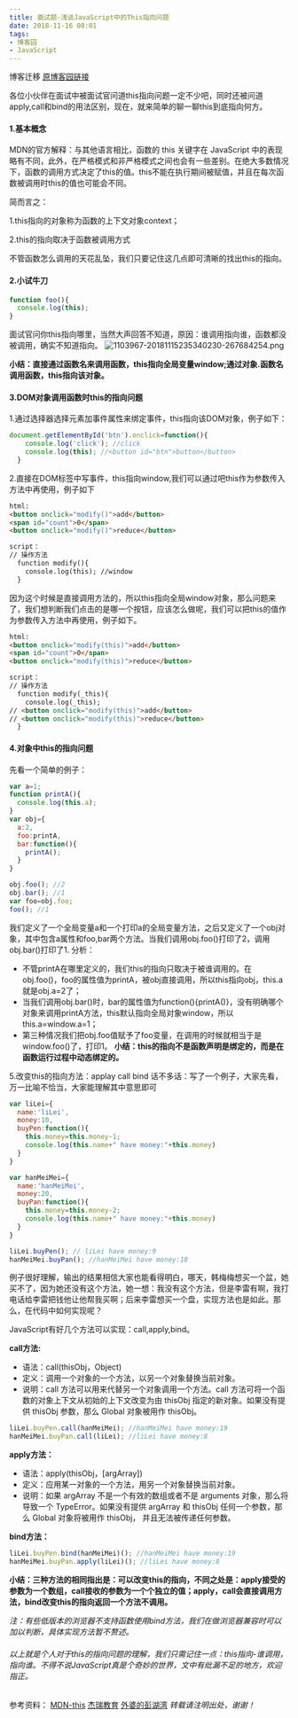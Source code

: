 ```yaml
---
title: 面试题-浅谈JavaScript中的This指向问题
date: 2018-11-16 08:01
tags:
- 博客园
- JavaScript
---
```


博客迁移 [原博客园链接](https://www.cnblogs.com/peerless1029/p/9967098.html)

各位小伙伴在面试中被面试官问道this指向问题一定不少吧，同时还被问道apply,call和bind的用法区别，现在，就来简单的聊一聊this到底指向何方。

#### 1.基本概念

MDN的官方解释：与其他语言相比，函数的 this 关键字在 JavaScript 中的表现略有不同，此外，在严格模式和非严格模式之间也会有一些差别。在绝大多数情况下，函数的调用方式决定了this的值。this不能在执行期间被赋值，并且在每次函数被调用时this的值也可能会不同。

简而言之：

1.this指向的对象称为函数的上下文对象context；　　

2.this的指向取决于函数被调用方式 
<!--more-->
不管函数怎么调用的天花乱坠，我们只要记住这几点即可清晰的找出this的指向。

#### 2.小试牛刀
~~~javascript
function foo(){
  console.log(this);
}
~~~
面试官问你this指向哪里，当然大声回答不知道，原因：谁调用指向谁，函数都没被调用，确实不知道指向。
![1103967-20181115235340230-267684254.png](https://i.loli.net/2019/10/20/WkrNIn6GeCBfl8Y.png)

**小结：直接通过函数名来调用函数，this指向全局变量window;通过对象.函数名调用函数，this指向该对象。**

#### 3.DOM对象调用函数时this的指向问题
1.通过选择器选择元素加事件属性来绑定事件，this指向该DOM对象，例子如下：
~~~javascript
document.getElementById('btn').onclick=function(){
    console.log('click'); //click
    console.log(this); //<button id="btn">button</button>
  }
~~~
2.直接在DOM标签中写事件，this指向window,我们可以通过吧this作为参数传入方法中再使用，例子如下
~~~html
html:
<button onclick="modify()">add</button>
<span id="count">0</span>
<button onclick="modify()">reduce</button>

script：
// 操作方法
  function modify(){
    console.log(this); //window
  }
~~~
因为这个时候是直接调用方法的，所以this指向全局window对象，那么问题来了，我们想判断我们点击的是哪一个按钮，应该怎么做呢，我们可以把this的值作为参数传入方法中再使用，例子如下。
~~~html
html:
<button onclick="modify(this)">add</button>
<span id="count">0</span>
<button onclick="modify(this)">reduce</button>

script：
// 操作方法
  function modify(_this){
    console.log(_this); 
// <button onclick="modify(this)">add</button>
// <button onclick="modify(this)">reduce</button>
  }
~~~
#### 4.对象中this的指向问题
先看一个简单的例子：

~~~javascript
var a=1;
function printA(){
  console.log(this.a);
}
var obj={
  a:2,
  foo:printA,
  bar:function(){
    printA();
  }
}

obj.foo(); //2
obj.bar(); //1
var foo=obj.foo;
foo(); //1
~~~
我们定义了一个全局变量a和一个打印a的全局变量方法，之后又定义了一个obj对象，其中包含a属性和foo,bar两个方法。当我们调用obj.foo()打印了2，调用obj.bar()打印了1.
分析：
- 不管printA在哪里定义的，我们this的指向只取决于被谁调用的。在obj.foo()，foo的属性值为printA，被obj直接调用，所以this指向obj，this.a就是obj.a=2了；
- 当我们调用obj.bar()时，bar的属性值为function(){printA()}，没有明确哪个对象来调用printA方法，this默认指向全局对象window，所以this.a=window.a=1；
- 第三种情况我们把obj.foo值赋予了foo变量，在调用的时候就相当于是window.foo()了，打印1。
**小结：this的指向不是函数声明是绑定的，而是在函数运行过程中动态绑定的。**
  
5.改变this的指向方法：applay call bind
话不多话：写了一个例子，大家先看，万一比喻不恰当，大家能理解其中意思即可
~~~javascript
var liLei={
  name:'liLei',
  money:10,
  buyPen:function(){
    this.money=this.money-1;
    console.log(this.name+" have money:"+this.money)
  }
}

var hanMeiMei={
  name:'hanMeiMei',
  money:20,
  buyPan:function(){
    this.money=this.money-2;
    console.log(this.name+" have money:"+this.money)
  }
}

liLei.buyPen(); // liLei have money:9
hanMeiMei.buyPan(); //hanMeiMei have money:18
~~~
例子很好理解，输出的结果相信大家也能看得明白，哪天，韩梅梅想买一个盆，她买不了，因为她还没有这个方法，她一想：我没有这个方法，但是李雷有啊，我打电话给李雷把钱他让他帮我买啊；后来李雷想买一个盘，实现方法也是如此。那么，在代码中如何实现呢？

JavaScript有好几个方法可以实现：call,apply,bind。

**call方法:**
- 语法：call(thisObj，Object)
- 定义：调用一个对象的一个方法，以另一个对象替换当前对象。
- 说明：call 方法可以用来代替另一个对象调用一个方法。call 方法可将一个函数的对象上下文从初始的上下文改变为由 thisObj 指定的新对象。如果没有提供 thisObj 参数，那么 Global 对象被用作 thisObj。
~~~javascript
liLei.buyPen.call(hanMeiMei); //hanMeiMei have money:19
hanMeiMei.buyPan.call(liLei); //liLei have money:8
~~~
**apply方法：**
- 语法：apply(thisObj，[argArray])
- 定义：应用某一对象的一个方法，用另一个对象替换当前对象。
- 说明：如果 argArray 不是一个有效的数组或者不是 arguments 对象，那么将导致一个 TypeError。如果没有提供 argArray 和 thisObj 任何一个参数，那么 Global 对象将被用作 thisObj， 并且无法被传递任何参数。

**bind方法：**
~~~javascript
liLei.buyPen.bind(hanMeiMei)(); //hanMeiMei have money:19
hanMeiMei.buyPan.apply(liLei)(); //liLei have money:8
~~~
**小结：三种方法的相同指出是：可以改变this的指向，不同之处是：apply接受的参数为一个数组，call接收的参数为一个个独立的值；apply，call会直接调用方法，bind改变this的指向返回一个方法不调用。**

_注：有些低版本的浏览器不支持函数使用bind方法，我们在做浏览器兼容时可以加以判断，具体实现方法暂不赘述。_

###### 以上就是个人对于this的指向问题的理解，我们只需记住一点：this指向-谁调用，指向谁。不得不说JavaScript真是个奇妙的世界，文中有纰漏不足的地方，欢迎指正。

参考资料：
[MDN-this](https://developer.mozilla.org/zh-CN/docs/Web/JavaScript/Reference/Operators/this)
[杰瑞教育](https://www.cnblogs.com/jerehedu/%20)
[外婆的彭湖湾](https://www.cnblogs.com/penghuwan/p/7356210.html)
_转载请注明出处，谢谢！_
